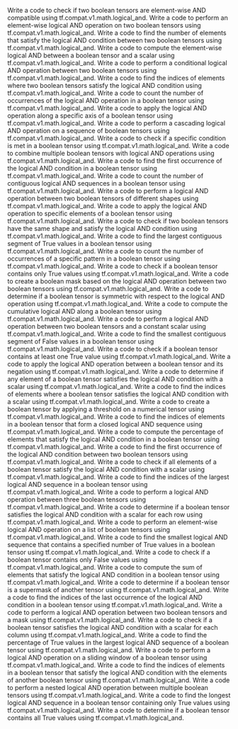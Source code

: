 Write a code to check if two boolean tensors are element-wise AND compatible using tf.compat.v1.math.logical_and.
Write a code to perform an element-wise logical AND operation on two boolean tensors using tf.compat.v1.math.logical_and.
Write a code to find the number of elements that satisfy the logical AND condition between two boolean tensors using tf.compat.v1.math.logical_and.
Write a code to compute the element-wise logical AND between a boolean tensor and a scalar using tf.compat.v1.math.logical_and.
Write a code to perform a conditional logical AND operation between two boolean tensors using tf.compat.v1.math.logical_and.
Write a code to find the indices of elements where two boolean tensors satisfy the logical AND condition using tf.compat.v1.math.logical_and.
Write a code to count the number of occurrences of the logical AND operation in a boolean tensor using tf.compat.v1.math.logical_and.
Write a code to apply the logical AND operation along a specific axis of a boolean tensor using tf.compat.v1.math.logical_and.
Write a code to perform a cascading logical AND operation on a sequence of boolean tensors using tf.compat.v1.math.logical_and.
Write a code to check if a specific condition is met in a boolean tensor using tf.compat.v1.math.logical_and.
Write a code to combine multiple boolean tensors with logical AND operations using tf.compat.v1.math.logical_and.
Write a code to find the first occurrence of the logical AND condition in a boolean tensor using tf.compat.v1.math.logical_and.
Write a code to count the number of contiguous logical AND sequences in a boolean tensor using tf.compat.v1.math.logical_and.
Write a code to perform a logical AND operation between two boolean tensors of different shapes using tf.compat.v1.math.logical_and.
Write a code to apply the logical AND operation to specific elements of a boolean tensor using tf.compat.v1.math.logical_and.
Write a code to check if two boolean tensors have the same shape and satisfy the logical AND condition using tf.compat.v1.math.logical_and.
Write a code to find the largest contiguous segment of True values in a boolean tensor using tf.compat.v1.math.logical_and.
Write a code to count the number of occurrences of a specific pattern in a boolean tensor using tf.compat.v1.math.logical_and.
Write a code to check if a boolean tensor contains only True values using tf.compat.v1.math.logical_and.
Write a code to create a boolean mask based on the logical AND operation between two boolean tensors using tf.compat.v1.math.logical_and.
Write a code to determine if a boolean tensor is symmetric with respect to the logical AND operation using tf.compat.v1.math.logical_and.
Write a code to compute the cumulative logical AND along a boolean tensor using tf.compat.v1.math.logical_and.
Write a code to perform a logical AND operation between two boolean tensors and a constant scalar using tf.compat.v1.math.logical_and.
Write a code to find the smallest contiguous segment of False values in a boolean tensor using tf.compat.v1.math.logical_and.
Write a code to check if a boolean tensor contains at least one True value using tf.compat.v1.math.logical_and.
Write a code to apply the logical AND operation between a boolean tensor and its negation using tf.compat.v1.math.logical_and.
Write a code to determine if any element of a boolean tensor satisfies the logical AND condition with a scalar using tf.compat.v1.math.logical_and.
Write a code to find the indices of elements where a boolean tensor satisfies the logical AND condition with a scalar using tf.compat.v1.math.logical_and.
Write a code to create a boolean tensor by applying a threshold on a numerical tensor using tf.compat.v1.math.logical_and.
Write a code to find the indices of elements in a boolean tensor that form a closed logical AND sequence using tf.compat.v1.math.logical_and.
Write a code to compute the percentage of elements that satisfy the logical AND condition in a boolean tensor using tf.compat.v1.math.logical_and.
Write a code to find the first occurrence of the logical AND condition between two boolean tensors using tf.compat.v1.math.logical_and.
Write a code to check if all elements of a boolean tensor satisfy the logical AND condition with a scalar using tf.compat.v1.math.logical_and.
Write a code to find the indices of the largest logical AND sequence in a boolean tensor using tf.compat.v1.math.logical_and.
Write a code to perform a logical AND operation between three boolean tensors using tf.compat.v1.math.logical_and.
Write a code to determine if a boolean tensor satisfies the logical AND condition with a scalar for each row using tf.compat.v1.math.logical_and.
Write a code to perform an element-wise logical AND operation on a list of boolean tensors using tf.compat.v1.math.logical_and.
Write a code to find the smallest logical AND sequence that contains a specified number of True values in a boolean tensor using tf.compat.v1.math.logical_and.
Write a code to check if a boolean tensor contains only False values using tf.compat.v1.math.logical_and.
Write a code to compute the sum of elements that satisfy the logical AND condition in a boolean tensor using tf.compat.v1.math.logical_and.
Write a code to determine if a boolean tensor is a supermask of another tensor using tf.compat.v1.math.logical_and.
Write a code to find the indices of the last occurrence of the logical AND condition in a boolean tensor using tf.compat.v1.math.logical_and.
Write a code to perform a logical AND operation between two boolean tensors and a mask using tf.compat.v1.math.logical_and.
Write a code to check if a boolean tensor satisfies the logical AND condition with a scalar for each column using tf.compat.v1.math.logical_and.
Write a code to find the percentage of True values in the largest logical AND sequence of a boolean tensor using tf.compat.v1.math.logical_and.
Write a code to perform a logical AND operation on a sliding window of a boolean tensor using tf.compat.v1.math.logical_and.
Write a code to find the indices of elements in a boolean tensor that satisfy the logical AND condition with the elements of another boolean tensor using tf.compat.v1.math.logical_and.
Write a code to perform a nested logical AND operation between multiple boolean tensors using tf.compat.v1.math.logical_and.
Write a code to find the longest logical AND sequence in a boolean tensor containing only True values using tf.compat.v1.math.logical_and.
Write a code to determine if a boolean tensor contains all True values using tf.compat.v1.math.logical_and.